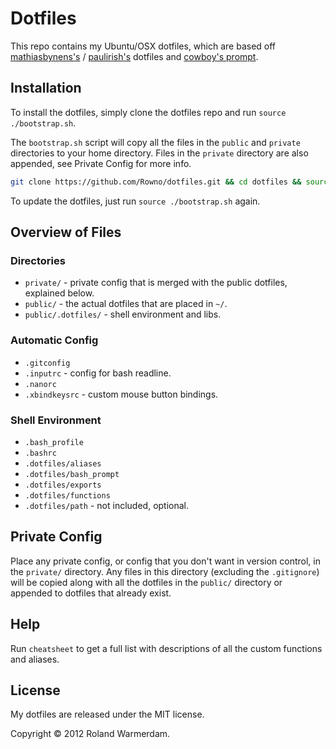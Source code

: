 Dotfiles
========

This repo contains my Ubuntu/OSX dotfiles, which are based off [mathiasbynens's](https://github.com/mathiasbynens/dotfiles) / [paulirish's](https://github.com/paulirish/dotfiles) dotfiles and [cowboy's prompt](https://github.com/cowboy/dotfiles/blob/master/source/50_prompt.sh).


Installation
------------

To install the dotfiles, simply clone the dotfiles repo and run `source ./bootstrap.sh`.

The `bootstrap.sh` script will copy all the files in the `public` and `private` directories to your home directory. Files in the `private` directory are also appended, see Private Config for more info.

```bash
git clone https://github.com/Rowno/dotfiles.git && cd dotfiles && source ./bootstrap.sh
```

To update the dotfiles, just run `source ./bootstrap.sh` again.


Overview of Files
-----------------

### Directories
* `private/` - private config that is merged with the public dotfiles, explained below.
* `public/` - the actual dotfiles that are placed in `~/`.
* `public/.dotfiles/` - shell environment and libs.

###  Automatic Config
* `.gitconfig`
* `.inputrc` - config for bash readline.
* `.nanorc`
* `.xbindkeysrc` - custom mouse button bindings.

### Shell Environment
* `.bash_profile`
* `.bashrc`
* `.dotfiles/aliases`
* `.dotfiles/bash_prompt`
* `.dotfiles/exports`
* `.dotfiles/functions`
* `.dotfiles/path` - not included, optional.


Private Config
--------------

Place any private config, or config that you don't want in version control, in the `private/` directory. Any files in this directory (excluding the `.gitignore`) will be copied along with all the dotfiles in the `public/` directory or appended to dotfiles that already exist.


Help
----

Run `cheatsheet` to get a full list with descriptions of all the custom functions and aliases.


License
-------

My dotfiles are released under the MIT license.

Copyright © 2012 Roland Warmerdam.
